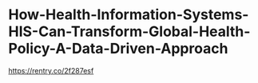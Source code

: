 # How-Health-Information-Systems-HIS-Can-Transform-Global-Health-Policy-A-Data-Driven-Approach
https://rentry.co/2f287esf
